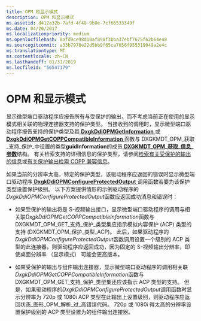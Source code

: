 ```yaml
---
title: OPM 和显示模式
description: OPM 和显示模式
ms.assetid: d412a32b-7afd-4f48-9b8e-7cf66533349f
ms.date: 04/20/2017
ms.localizationpriority: medium
ms.openlocfilehash: 8afd9ce98d10af898f3bba37ebf7675f62b64e48
ms.sourcegitcommit: a33b7978e22d5bb9f65ca7056f955319049a2e4c
ms.translationtype: MT
ms.contentlocale: zh-CN
ms.lasthandoff: 01/31/2019
ms.locfileid: "56547179"
---
```

# <a name="opm-and-display-modes"></a>OPM 和显示模式


显示微型端口驱动程序应报告所有与受保护的输出，而不考虑当前正在使用的显示模式相关联的物理连接器支持的保护类型。 当接收到的调用时，显示微型端口驱动程序报告支持的保护类型及其[ **DxgkDdiOPMGetInformation** ](https://msdn.microsoft.com/library/windows/hardware/ff559725)或[ **DxgkDdiOPMGetCOPPCompatibleInformation** ](https://msdn.microsoft.com/library/windows/hardware/ff559720)函数与 DXGKMDT\_OPM\_获取\_支持\_保护\_中设置的类型**guidInformation**的成员[ **DXGKMDT\_OPM\_获取\_信息\_参数**](https://msdn.microsoft.com/library/windows/hardware/ff560868)结构。 有关检索支持的详细信息的保护类型，请参阅[检索有关受保护的输出的信息](retrieving-information-about-a-protected-output.md)或[有关保护输出检索 COPP 兼容信息](retrieving-copp-compatible-information-about-a-protected-output.md)。

如果当前的分辨率太高，特定的保护类型，该驱动程序应返回的错误时显示微型端口驱动程序[ **DxgkDdiOPMConfigureProtectedOutput** ](https://msdn.microsoft.com/library/windows/hardware/ff559701)调用函数若要为该保护类型设置保护级别。 以下方案提供情形的示例驱动程序的*DxgkDdiOPMConfigureProtectedOutput*函数应返回成功消息和错误时：

-   如果受保护的输出将是 S-视频输出接口，显示微型端口驱动程序的调用与相关联*DxgkDdiOPMGetCOPPCompatibleInformation*函数与 DXGKMDT\_OPM\_GET\_支持\_保护\_类型集应指示模拟内容保护 (ACP) 类型的支持 (DXGKMDT\_OPM\_保护\_类型\_ACP)。 此后，如果驱动程序的*DxgkDdiOPMConfigureProtectedOutput*函数调用设置一个级别的 ACP 类型的此连接器，则驱动程序应返回成功，因为固定的 S-视频输出分辨率，即使桌面分辨率 （显示模式） 可能会更高版本。

-   如果受保护的输出与组件输出连接器，显示微型端口驱动程序的调用相关联*DxgkDdiOPMGetCOPPCompatibleInformation*函数与 DXGKMDT\_OPM\_GET\_支持\_保护\_类型集还应该指示 ACP 类型的支持。 但是，如果驱动程序的*DxgkDdiOPMConfigureProtectedOutput*调用函数时显示分辨率为 720p 或 1080i ACP 类型在此输出上设置级别，则驱动程序应返回状态\_图形\_OPM\_解析\_过\_高错误代码。 720p 或 1080i 得太高的分辨率设置保护级别的 ACP 类型设置为的组件输出连接器。

 

 





